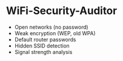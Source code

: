 # WiFi-Security-Auditor

- Open networks (no password)
- Weak encryption (WEP, old WPA)
- Default router passwords
- Hidden SSID detection
- Signal strength analysis
